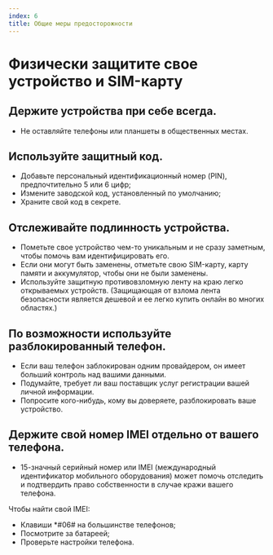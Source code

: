 ```yaml
---
index: 6
title: Общие меры предосторожности
---
```

# Физически защитите свое устройство и SIM-карту

## Держите устройства при себе всегда.

*   Не оставляйте телефоны или планшеты в общественных местах.

## Используйте защитный код.

*   Добавьте персональный идентификационный номер (PIN), предпочтительно 5 или 6 цифр;
*   Измените заводской код, установленный по умолчанию;
*   Храните свой код в секрете.

## Отслеживайте подлинность устройства.

*   Пометьте свое устройство чем-то уникальным и не сразу заметным, чтобы помочь вам идентифицировать его.
*   Если они могут быть заменены, отметьте свою SIM-карту, карту памяти и аккумулятор, чтобы они не были заменены.
*   Используйте защитную противовзломную ленту на краю легко открываемых устройств. (Защищающая от взлома лента безопасности является дешевой и ее легко купить онлайн во многих областях.)

## По возможности используйте разблокированный телефон.

*   Если ваш телефон заблокирован одним провайдером, он имеет больший контроль над вашими данными.
*   Подумайте, требует ли ваш поставщик услуг регистрации вашей личной информации.
*   Попросите кого-нибудь, кому вы доверяете, разблокировать ваше устройство.

## Держите свой номер IMEI отдельно от вашего телефона.

*   15-значный серийный номер или IMEI (международный идентификатор мобильного оборудования) может помочь отследить и подтвердить право собственности в случае кражи вашего телефона.

Чтобы найти свой IMEI:

*   Клавиши *#06# на большинстве телефонов; 
*   Посмотрите за батареей;
*   Проверьте настройки телефона.